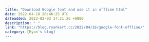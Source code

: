 ```yaml
---
title: "Download Google font and use it in offline html"
date: 2022-04-18 20:46:25 UTC
dateadded: 2023-02-03 17:21:26 +0800
description: " "
link: "https://blog.ryankert.cc/2022/04/18/google-font-offline/"
category: [Ryan's blog]
---
```

